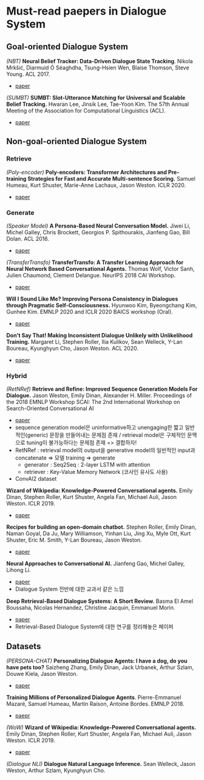 # Must-read paepers in Dialogue System

## Goal-oriented Dialogue System

*(NBT)* **Neural Belief Tracker: Data-Driven Dialogue State Tracking**. Nikola Mrkšić, Diarmuid Ó Séaghdha, Tsung-Hsien Wen, Blaise Thomson, Steve Young. ACL 2017.
- [paper](https://arxiv.org/abs/1606.03777.pdf)

*(SUMBT)* **SUMBT: Slot-Utterance Matching for Universal and Scalable Belief Tracking.** Hwaran Lee, Jinsik Lee, Tae-Yoon Kim. The 57th Annual Meeting of the Association for Computational Linguistics (ACL).
- [paper](https://arxiv.org/pdf/1907.07421.pdf.pdf)

## Non-goal-oriented Dialogue System

### Retrieve

*(Poly-encoder)* **Poly-encoders: Transformer Architectures and Pre-training Strategies for Fast and Accurate Multi-sentence Scoring.** Samuel Humeau, Kurt Shuster, Marie-Anne Lachaux, Jason Weston. ICLR 2020.
- [paper](https://arxiv.org/pdf/1905.01969.pdf)

### Generate

*(Speaker Model)* **A Persona-Based Neural Conversation Model.** Jiwei Li, Michel Galley, Chris Brockett, Georgios P. Spithourakis, Jianfeng Gao, Bill Dolan. ACL 2016.
- [paper](https://arxiv.org/pdf/1603.06155.pdf)

*(TransferTransfo)* **TransferTransfo: A Transfer Learning Approach for Neural Network Based Conversational Agents.** Thomas Wolf, Victor Sanh, Julien Chaumond, Clement Delangue. NeurIPS 2018 CAI Workshop.
- [paper](https://arxiv.org/pdf/1901.08149.pdf)

**Will I Sound Like Me? Improving Persona Consistency in Dialogues through Pragmatic Self-Consciousness.** Hyunwoo Kim, Byeongchang Kim, Gunhee Kim. EMNLP 2020 and ICLR 2020 BAICS workshop (Oral).
- [paper](https://arxiv.org/pdf/2004.05816.pdf)

**Don't Say That! Making Inconsistent Dialogue Unlikely with Unlikelihood Training.** Margaret Li, Stephen Roller, Ilia Kulikov, Sean Welleck, Y-Lan Boureau, Kyunghyun Cho, Jason Weston. ACL 2020.
- [paper](https://arxiv.org/pdf/1911.03860.pdf)

### Hybrid

*(RetNRef)* **Retrieve and Refine: Improved Sequence Generation Models For Dialogue.** Jason Weston, Emily Dinan, Alexander H. Miller. Proceedings of the 2018 EMNLP Workshop SCAI: The 2nd International Workshop on Search-Oriented Conversational AI
- [paper](https://arxiv.org/pdf/1808.04776.pdf)
- sequence generation model은 uninformative하고 unengaging한 짧고 일반적인(generic) 문장을 만들어내는 문제점 존재 / retrieval model은 구체적인 문맥으로 tuning이 불가능하다는 문제점 존재 => 결합하자!
- RetNRef : retrieval model의 output을 generative model의 일반적인 input과 concatenate => 모델 training => generate
    - generator : Seq2Seq : 2-layer LSTM with attention
    - retriever : Key-Value Memory Network (코사인 유사도 사용)
- ConvAI2 dataset

**Wizard of Wikipedia: Knowledge-Powered Conversational agents.** Emily Dinan, Stephen Roller, Kurt Shuster, Angela Fan, Michael Auli, Jason Weston. ICLR 2019.
- [paper](https://arxiv.org/pdf/1811.01241.pdf)

**Recipes for building an open-domain chatbot.** Stephen Roller, Emily Dinan, Naman Goyal, Da Ju, Mary Williamson, Yinhan Liu, Jing Xu, Myle Ott, Kurt Shuster, Eric M. Smith, Y-Lan Boureau, Jason Weston.
- [paper](https://arxiv.org/pdf/2004.13637.pdf)

**Neural Approaches to Conversational AI.** Jianfeng Gao, Michel Galley, Lihong Li.
- [paper](https://arxiv.org/pdf/1809.08267.pdf)
- Dialogue System 전반에 대한 교과서 같은 느낌

**Deep Retrieval-Based Dialogue Systems: A Short Review.** Basma El Amel Boussaha, Nicolas Hernandez, Christine Jacquin, Emmanuel Morin.
- [paper](https://arxiv.org/pdf/1907.12878.pdf)
- Retrieval-Based Dialogue System에 대한 연구를 정리해놓은 페이퍼

## Datasets

*(PERSONA-CHAT)* **Personalizing Dialogue Agents: I have a dog, do you have pets too?** Saizheng Zhang, Emily Dinan, Jack Urbanek, Arthur Szlam, Douwe Kiela, Jason Weston.
- [paper](https://arxiv.org/pdf/1801.07243.pdf)

**Training Millions of Personalized Dialogue Agents**. Pierre-Emmanuel Mazaré, Samuel Humeau, Martin Raison, Antoine Bordes. EMNLP 2018.
- [paepr](https://arxiv.org/pdf/1809.01984.pdf)

*(WoW)* **Wizard of Wikipedia: Knowledge-Powered Conversational agents.** Emily Dinan, Stephen Roller, Kurt Shuster, Angela Fan, Michael Auli, Jason Weston. ICLR 2019.
- [paper](https://arxiv.org/pdf/1811.01241.pdf)

*(Dialogue NLI)* **Dialogue Natural Language Inference.** Sean Welleck, Jason Weston, Arthur Szlam, Kyunghyun Cho.
